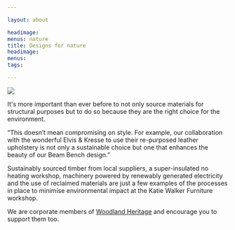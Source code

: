 ```yaml
---

layout: about

headimage:
menus: nature
title: Designs for nature
headimage:
menus:
tags:

---
```


<img class="right top actual_size" src="http://images.quru.com/image?src=kwf/Tree.JPG&angle=180&width=200">

It's more important than ever before to not only source materials for structural purposes but to do so because they are the right choice for the environment.

&ldquo;This doesn’t mean compromising on style.  For example, our collaboration with the wonderful Elvis & Kresse to use their re-purposed leather upholstery is not only a sustainable choice but one that enhances the beauty of our Beam Bench design.&rdquo;

Sustainably sourced timber from local suppliers, a super-insulated no heating workshop, machinery powered by renewably generated electricity and the use of reclaimed materials are just a few examples of the processes in place to minimise environmental impact at the Katie Walker Furniture workshop.

We are corporate members of <a href='https://www.woodlandheritage.org' target='_new'>Woodland Heritage</a> and encourage you to support them too.
